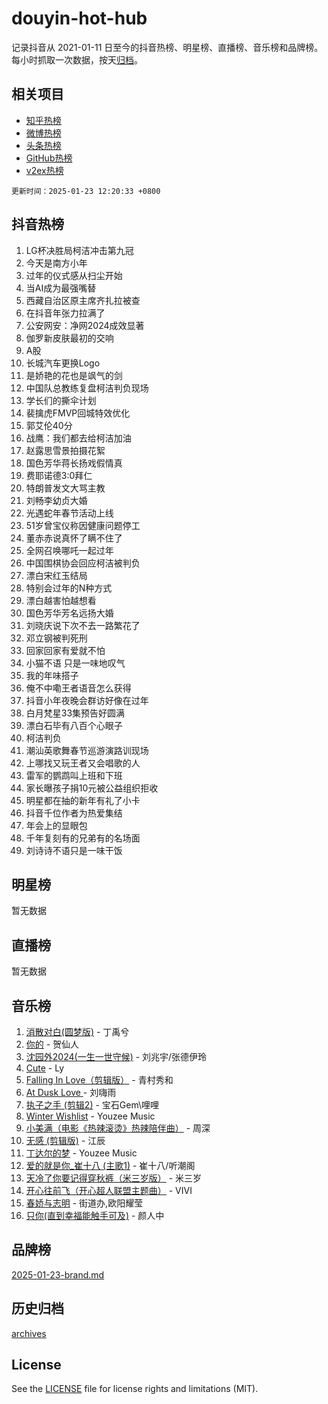 # douyin-hot-hub

记录抖音从 2021-01-11 日至今的抖音热榜、明星榜、直播榜、音乐榜和品牌榜。每小时抓取一次数据，按天[归档](archives)。

## 相关项目

- [知乎热榜](https://github.com/lonnyzhang423/zhihu-hot-hub)
- [微博热榜](https://github.com/lonnyzhang423/weibo-hot-hub)
- [头条热榜](https://github.com/lonnyzhang423/toutiao-hot-hub)
- [GitHub热榜](https://github.com/lonnyzhang423/github-hot-hub)
- [v2ex热榜](https://github.com/lonnyzhang423/v2ex-hot-hub)


`更新时间：2025-01-23 12:20:33 +0800`

## 抖音热榜

1. LG杯决胜局柯洁冲击第九冠
1. 今天是南方小年
1. 过年的仪式感从扫尘开始
1. 当AI成为最强嘴替
1. 西藏自治区原主席齐扎拉被查
1. 在抖音年张力拉满了
1. 公安网安：净网2024成效显著
1. 伽罗新皮肤最初的交响
1. A股
1. 长城汽车更换Logo
1. 是娇艳的花也是飒气的剑
1. 中国队总教练复盘柯洁判负现场
1. 学长们的撕伞计划
1. 裴擒虎FMVP回城特效优化
1. 郭艾伦40分
1. 战鹰：我们都去给柯洁加油
1. 赵露思雪景拍摄花絮
1. 国色芳华蒋长扬戏假情真
1. 费耶诺德3:0拜仁
1. 特朗普发文大骂主教
1. 刘畅李幼贞大婚
1. 光遇蛇年春节活动上线
1. 51岁曾宝仪称因健康问题停工
1. 董赤赤说真怀了瞒不住了
1. 全网召唤哪吒一起过年
1. 中国围棋协会回应柯洁被判负
1. 漂白宋红玉结局
1. 特别会过年的N种方式
1. 漂白越害怕越想看
1. 国色芳华芳名远扬大婚
1. 刘晓庆说下次不去一路繁花了
1. 邓立钢被判死刑
1. 回家回家有爱就不怕
1. 小猫不语 只是一味地叹气
1. 我的年味搭子
1. 俺不中嘞王者语音怎么获得
1. 抖音小年夜晚会群访好像在过年
1. 白月梵星33集预告好圆满
1. 漂白石毕有八百个心眼子
1. 柯洁判负
1. 潮汕英歌舞春节巡游演路训现场
1. 上哪找又玩王者又会唱歌的人
1. 雷军的鹦鹉叫上班和下班
1. 家长曝孩子捐10元被公益组织拒收
1. 明星都在抽的新年有礼了小卡
1. 抖音千位作者为热爱集结
1. 年会上的显眼包
1. 千年复刻有的兄弟有的名场面
1. 刘诗诗不语只是一味干饭

## 明星榜

暂无数据

## 直播榜

暂无数据

## 音乐榜

1. [消散对白(圆梦版)](https://sf5-hl-cdn-tos.douyinstatic.com/obj/tos-cn-ve-2774/og4jB5I5IizzoZVAAAzWgBMAsMDWoArfwBOiFs) - 丁禹兮
1. [你的](https://sf5-hl-cdn-tos.douyinstatic.com/obj/tos-cn-ve-2774/oYuIeKf42jB7sEV6B2upMdpYAgfrQWj0FeRegh) - 贺仙人
1. [沈园外2024(一生一世守候)](https://sf3-cdn-tos.douyinstatic.com/obj/tos-cn-ve-2774/oAIYMHGCmKaYKFDd6FZBf9AfMfx1eErAAEJAFH) - 刘兆宇/张德伊玲
1. [Cute](https://sf5-hl-cdn-tos.douyinstatic.com/obj/tos-cn-ve-2774/o4IbIzHWKAAB4wsS5qMBRiiAlEBGTpQRNfFvuo) - Ly
1. [Falling In Love（剪辑版）](https://sf5-hl-cdn-tos.douyinstatic.com/obj/tos-cn-ve-2774/o8ajpA8zzgBPahbBIO8AcKGBLJezFCRd1wfP9f) - 青村秀和
1. [ At Dusk  Love ](https://sf5-hl-cdn-tos.douyinstatic.com/obj/tos-cn-ve-2774/o8CrpCf5CaYgI4ZrtQgMQAFEfuGqNnRSDQAPBc) - 刘嗨雨
1. [执子之手 (剪辑2)](https://sf5-hl-cdn-tos.douyinstatic.com/obj/tos-cn-ve-2774/oUoZLQjCc31XzqsBnBQUNgeKtYPBcgbFDwtfcu) - 宝石Gem\哩哩
1. [Winter Wishlist](https://sf5-hl-cdn-tos.douyinstatic.com/obj/tos-cn-ve-2774/oIIgUOeamCFCVAzxN6MFRLIBlLGpUqQxeeHrLE) - Youzee Music
1. [小美满（电影《热辣滚烫》热辣陪伴曲）](https://sf5-hl-cdn-tos.douyinstatic.com/obj/tos-cn-ve-2774/o0GAn2lSgfZIDUgtevCGDQYnFg4CwnrBaxbTZL) - 周深
1. [无感 (剪辑版)](https://sf5-hl-cdn-tos.douyinstatic.com/obj/tos-cn-ve-2774/o0eIsUzJBDlQaQFC5OFlgbMEZC1TFYBftOBn6p) - 江辰
1. [丁达尔的梦](https://sf5-hl-cdn-tos.douyinstatic.com/obj/tos-cn-ve-2774/oMU3WirUZBVQkAC9ccG5P2IQirziZM2RTInUY) - Youzee Music
1. [爱的就是你_崔十八 (主歌1)](https://sf5-hl-cdn-tos.douyinstatic.com/obj/tos-cn-ve-2774/oI5BO5DhFZ6UTcNCnZaOCBLtZ7WIMQGfgnXf5E) - 崔十八/听潮阁
1. [天冷了你要记得穿秋裤（米三岁版）](https://sf5-hl-cdn-tos.douyinstatic.com/obj/tos-cn-ve-2774/oQlIwVIDWiZ6BQilAorS7MA0AgCkQDvcZAdm1) - 米三岁
1. [开心往前飞（开心超人联盟主题曲）](https://sf5-hl-cdn-tos.douyinstatic.com/obj/tos-cn-ve-2774/9d8fb7c82cf1421fb93a9fe925275e0a) - VIVI
1. [春娇与志明](https://sf5-hl-cdn-tos.douyinstatic.com/obj/tos-cn-ve-2774/e530d8fceb7044b39707d7f9ff54add1) - 街道办,欧阳耀莹
1. [只你(直到幸福能触手可及)](https://sf5-hl-cdn-tos.douyinstatic.com/obj/tos-cn-ve-2774/o0lBkRDzFTeaVSUz3ZZSCBVtZ5DIMQGfgmEAuE) - 颜人中

## 品牌榜

[2025-01-23-brand.md](archives/2025-01-23-brand.md)

## 历史归档

[archives](archives)

## License

See the [LICENSE](LICENSE) file for license rights and limitations (MIT).
